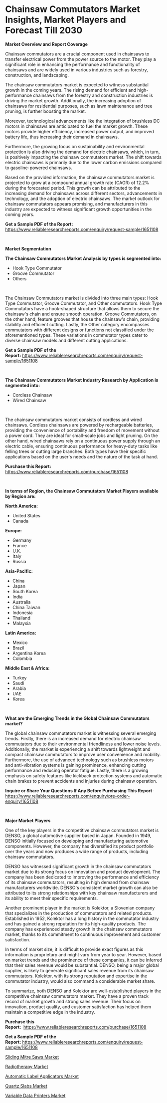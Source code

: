 <p><h1>Chainsaw Commutators Market Insights, Market Players and Forecast Till 2030</h1></p><p><strong>Market Overview and Report Coverage</strong></p>
<p><p>Chainsaw commutators are a crucial component used in chainsaws to transfer electrical power from the power source to the motor. They play a significant role in enhancing the performance and functionality of chainsaws and are widely used in various industries such as forestry, construction, and landscaping.</p><p>The chainsaw commutators market is expected to witness substantial growth in the coming years. The rising demand for efficient and high-performance chainsaws from the forestry and construction industries is driving the market growth. Additionally, the increasing adoption of chainsaws for residential purposes, such as lawn maintenance and tree pruning, is further boosting the market.</p><p>Moreover, technological advancements like the integration of brushless DC motors in chainsaws are anticipated to fuel the market growth. These motors provide higher efficiency, increased power output, and improved battery life, thus increasing their demand in chainsaws.</p><p>Furthermore, the growing focus on sustainability and environmental protection is also driving the demand for electric chainsaws, which, in turn, is positively impacting the chainsaw commutators market. The shift towards electric chainsaws is primarily due to the lower carbon emissions compared to gasoline-powered chainsaws.</p><p>Based on the provided information, the chainsaw commutators market is projected to grow at a compound annual growth rate (CAGR) of 12.2% during the forecasted period. This growth can be attributed to the increasing demand for chainsaws across different sectors, advancements in technology, and the adoption of electric chainsaws. The market outlook for chainsaw commutators appears promising, and manufacturers in this industry are expected to witness significant growth opportunities in the coming years.</p></p>
<p><strong>Get a Sample PDF of the Report:</strong> <a href="https://www.reliableresearchreports.com/enquiry/request-sample/1651108">https://www.reliableresearchreports.com/enquiry/request-sample/1651108</a></p>
<p>&nbsp;</p>
<p><strong>Market Segmentation</strong></p>
<p><strong>The Chainsaw Commutators Market Analysis by types is segmented into:</strong></p>
<p><ul><li>Hook Type Commutator</li><li>Groove Commutator</li><li>Others</li></ul></p>
<p>&nbsp;</p>
<p><p>The Chainsaw Commutators market is divided into three main types: Hook Type Commutator, Groove Commutator, and Other commutators. Hook Type Commutators have a hook-shaped structure that allows them to secure the chainsaw's chain and ensure smooth operation. Groove Commutators, on the other hand, feature grooves that house the chainsaw's chain, providing stability and efficient cutting. Lastly, the Other category encompasses commutators with different designs or functions not classified under the aforementioned types. These variations in commutator types cater to diverse chainsaw models and different cutting applications.</p></p>
<p><strong>Get a Sample PDF of the Report:</strong>&nbsp;<a href="https://www.reliableresearchreports.com/enquiry/request-sample/1651108">https://www.reliableresearchreports.com/enquiry/request-sample/1651108</a></p>
<p>&nbsp;</p>
<p><strong>The Chainsaw Commutators Market Industry Research by Application is segmented into:</strong></p>
<p><ul><li>Cordless Chainsaw</li><li>Wired Chainsaw</li></ul></p>
<p>&nbsp;</p>
<p><p>The chainsaw commutators market consists of cordless and wired chainsaws. Cordless chainsaws are powered by rechargeable batteries, providing the convenience of portability and freedom of movement without a power cord. They are ideal for small-scale jobs and light pruning. On the other hand, wired chainsaws rely on a continuous power supply through an electric cable, ensuring continuous performance for heavy-duty tasks like felling trees or cutting large branches. Both types have their specific applications based on the user's needs and the nature of the task at hand.</p></p>
<p><strong>Purchase this Report:</strong>&nbsp; <a href="https://www.reliableresearchreports.com/purchase/1651108">https://www.reliableresearchreports.com/purchase/1651108</a></p>
<p>&nbsp;</p>
<p><strong>In terms of Region, the Chainsaw Commutators Market Players available by Region are:</strong></p>
<p>
    <p> <strong> North America: </strong>
        <ul>
            <li>United States</li>
            <li>Canada</li>
        </ul>
        </p> 
    <p> <strong> Europe: </strong>
        <ul>
            <li>Germany</li>
            <li>France</li>
            <li>U.K.</li>
            <li>Italy</li>
            <li>Russia</li>
        </ul>
        </p> 
    <p> <strong> Asia-Pacific: </strong>
        <ul>
            <li>China</li>
            <li>Japan</li>
            <li>South Korea</li>
            <li>India</li>
            <li>Australia</li>
            <li>China Taiwan</li>
            <li>Indonesia</li>
            <li>Thailand</li>
            <li>Malaysia</li>
        </ul>
        </p> 
    <p> <strong> Latin America: </strong>
        <ul>
            <li>Mexico</li>
            <li>Brazil</li>
            <li>Argentina Korea</li>
            <li>Colombia</li>
        </ul>
        </p> 
    <p> <strong> Middle East & Africa: </strong>
        <ul>
            <li>Turkey</li>
            <li>Saudi</li>
            <li>Arabia</li>
            <li>UAE</li>
            <li>Korea</li>
        </ul>
    </p>
    </p>
<p>&nbsp;</p>
<p><strong>What are the Emerging Trends in the Global Chainsaw Commutators market?</strong></p>
<p><p>The global chainsaw commutators market is witnessing several emerging trends. Firstly, there is an increased demand for electric chainsaw commutators due to their environmental friendliness and lower noise levels. Additionally, the market is experiencing a shift towards lightweight and compact chainsaw commutators to improve user convenience and mobility. Furthermore, the use of advanced technology such as brushless motors and anti-vibration systems is gaining prominence, enhancing cutting performance and reducing operator fatigue. Lastly, there is a growing emphasis on safety features like kickback protection systems and automatic chain brakes to prevent accidents and injuries during chainsaw operation.</p></p>
<p><strong>Inquire or Share Your Questions If Any Before Purchasing This Report</strong>- <a href="https://www.reliableresearchreports.com/enquiry/pre-order-enquiry/1651108">https://www.reliableresearchreports.com/enquiry/pre-order-enquiry/1651108</a></p>
<p>&nbsp;</p>
<p><strong>Major Market Players</strong></p>
<p><p>One of the key players in the competitive chainsaw commutators market is DENSO, a global automotive supplier based in Japan. Founded in 1949, DENSO initially focused on developing and manufacturing automotive components. However, the company has diversified its product portfolio over the years and now produces a wide range of products, including chainsaw commutators.</p><p>DENSO has witnessed significant growth in the chainsaw commutators market due to its strong focus on innovation and product development. The company has been dedicated to improving the performance and efficiency of its chainsaw commutators, resulting in high demand from chainsaw manufacturers worldwide. DENSO's consistent market growth can also be attributed to its strong relationships with key chainsaw manufacturers and its ability to meet their specific requirements.</p><p>Another prominent player in the market is Kolektor, a Slovenian company that specializes in the production of commutators and related products. Established in 1952, Kolektor has a long history in the commutator industry and has gained a strong reputation for its high-quality products. The company has experienced steady growth in the chainsaw commutators market, thanks to its commitment to continuous improvement and customer satisfaction.</p><p>In terms of market size, it is difficult to provide exact figures as this information is proprietary and might vary from year to year. However, based on market trends and the prominence of these companies, it can be inferred that their sales revenue would be substantial. DENSO, being a major global supplier, is likely to generate significant sales revenue from its chainsaw commutators. Kolektor, with its strong reputation and expertise in the commutator industry, would also command a considerable market share.</p><p>To summarize, both DENSO and Kolektor are well-established players in the competitive chainsaw commutators market. They have a proven track record of market growth and strong sales revenue. Their focus on innovation, product quality, and customer satisfaction has helped them maintain a competitive edge in the industry.</p></p>
<p><strong>Purchase this Report:</strong>&nbsp;&nbsp;<a href="https://www.reliableresearchreports.com/purchase/1651108">https://www.reliableresearchreports.com/purchase/1651108</a></p>
<p></p>
<p><strong>Get a Sample PDF of the Report:</strong>&nbsp;<a href="https://www.reliableresearchreports.com/enquiry/request-sample/1651108">https://www.reliableresearchreports.com/enquiry/request-sample/1651108</a></p>
<p><p><a href="https://www.linkedin.com/pulse/sliding-mitre-saws-market-share-amp-new-trends-analysis-bkhoe/">Sliding Mitre Saws Market</a></p><p><a href="https://medium.com/@kyliebodei/radiotherapy-market-size-cagr-trends-2024-2030-91fed6f1f05e">Radiotherapy Market</a></p><p><a href="https://www.linkedin.com/pulse/automatic-label-applicators-market-size-share-amp-trends-thf4e/">Automatic Label Applicators Market</a></p><p><a href="https://medium.com/@saigemarvin1946/quartz-slabs-market-size-growth-forecast-2023-2030-e214f9a399fb">Quartz Slabs Market</a></p><p><a href="https://www.linkedin.com/pulse/variable-data-printers-market-share-amp-new-trends-analysis-ftkae/">Variable Data Printers Market</a></p></p>